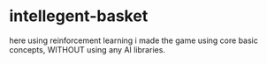 # intellegent-basket
here using reinforcement learning i made the game using core basic concepts, WITHOUT using any AI libraries.
